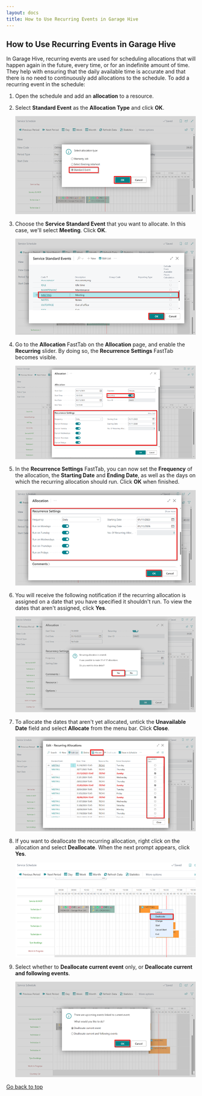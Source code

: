 ```yaml
---
layout: docs
title: How to Use Recurring Events in Garage Hive
---
```


<a name="top"></a>

## How to Use Recurring Events in Garage Hive
In Garage Hive, recurring events are used for scheduling allocations that will happen again in the future, every time, or for an indefinite amount of time. They help with ensuring that the daily available time is accurate and that there is no need to continuously add allocations to the schedule. To add a recurring event in the schedule:

1. Open the schedule and add an **allocation** to a resource.
2. Select **Standard Event** as the **Allocation Type** and click **OK**.

   ![](media/garagehive-recurring-events1.png)

3. Choose the **Service Standard Event** that you want to allocate. In this case, we'll select **Meeting**. Click **OK**.

   ![](media/garagehive-recurring-events2.png)

4. Go to the **Allocation** FastTab on the **Allocation** page, and enable the **Recurring** slider. By doing so, the **Recurrence Settings** FastTab becomes visible.

   ![](media/garagehive-recurring-events3.png)

5. In the **Recurrence Settings** FastTab, you can now set the **Frequency** of the allocation, the **Starting Date** and **Ending Date**, as well as the days on which the recurring allocation should run. Click **OK** when finished.

   ![](media/garagehive-recurring-events4.png)

6. You will receive the following notification if the recurring allocation is assigned on a date that you have specified it shouldn't run. To view the dates that aren't assigned, click **Yes**.

   ![](media/garagehive-recurring-events5.png)

7. To allocate the dates that aren't yet allocated, untick the **Unavailable Date** field and select **Allocate** from the menu bar. Click **Close**.

   ![](media/garagehive-recurring-events6.png)

8. If you want to deallocate the recurring allocation, right click on the allocation and select **Deallocate**. When the next prompt appears, click **Yes**.

   ![](media/garagehive-recurring-events8.png)

9. Select whether to **Deallocate current event** only, or **Deallocate current and following events**.

   ![](media/garagehive-recurring-events9.png)


[Go back to top](#top)
